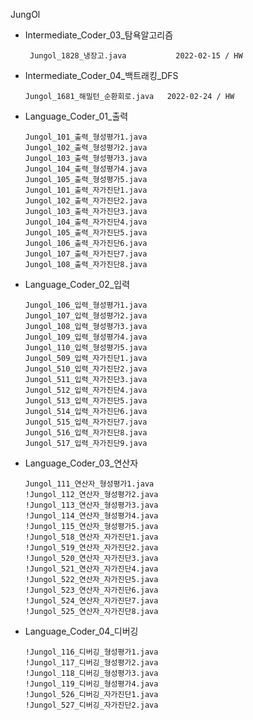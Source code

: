 JungOl 
 - Intermediate_Coder_03_탐욕알고리즘

		Jungol_1828_냉장고.java		   2022-02-15 / HW
 - 	Intermediate_Coder_04_백트래킹_DFS

		Jungol_1681_해밀턴_순환회로.java	2022-02-24 / HW
 - 	Language_Coder_01_출력

		Jungol_101_출력_형성평가1.java
		Jungol_102_출력_형성평가2.java
		Jungol_103_출력_형성평가3.java
		Jungol_104_출력_형성평가4.java
		Jungol_105_출력_형성평가5.java
		Jungol_101_출력_자가진단1.java
		Jungol_102_출력_자가진단2.java
		Jungol_103_출력_자가진단3.java
		Jungol_104_출력_자가진단4.java
		Jungol_105_출력_자가진단5.java
		Jungol_106_출력_자가진단6.java
		Jungol_107_출력_자가진단7.java
		Jungol_108_출력_자가진단8.java
 - 	Language_Coder_02_입력
		
		Jungol_106_입력_형성평가1.java
		Jungol_107_입력_형성평가2.java
		Jungol_108_입력_형성평가3.java
		Jungol_109_입력_형성평가4.java
		Jungol_110_입력_형성평가5.java
		Jungol_509_입력_자가진단1.java
		Jungol_510_입력_자가진단2.java
		Jungol_511_입력_자가진단3.java
		Jungol_512_입력_자가진단4.java
		Jungol_513_입력_자가진단5.java
		Jungol_514_입력_자가진단6.java
		Jungol_515_입력_자가진단7.java
		Jungol_516_입력_자가진단8.java
		Jungol_517_입력_자가진단9.java
 - 	Language_Coder_03_연산자

		Jungol_111_연산자_형성평가1.java
		!Jungol_112_연산자_형성평가2.java
		!Jungol_113_연산자_형성평가3.java
		!Jungol_114_연산자_형성평가4.java
		!Jungol_115_연산자_형성평가5.java
		!Jungol_518_연산자_자가진단1.java
		!Jungol_519_연산자_자가진단2.java
		!Jungol_520_연산자_자가진단3.java
		!Jungol_521_연산자_자가진단4.java
		!Jungol_522_연산자_자가진단5.java
		!Jungol_523_연산자_자가진단6.java
		!Jungol_524_연산자_자가진단7.java
		!Jungol_525_연산자_자가진단8.java
 - 	Language_Coder_04_디버깅
 
		!Jungol_116_디버깅_형성평가1.java
		!Jungol_117_디버깅_형성평가2.java
		!Jungol_118_디버깅_형성평가3.java
		!Jungol_119_디버깅_형성평가4.java
		!Jungol_526_디버깅_자가진단1.java
		!Jungol_527_디버깅_자가진단2.java